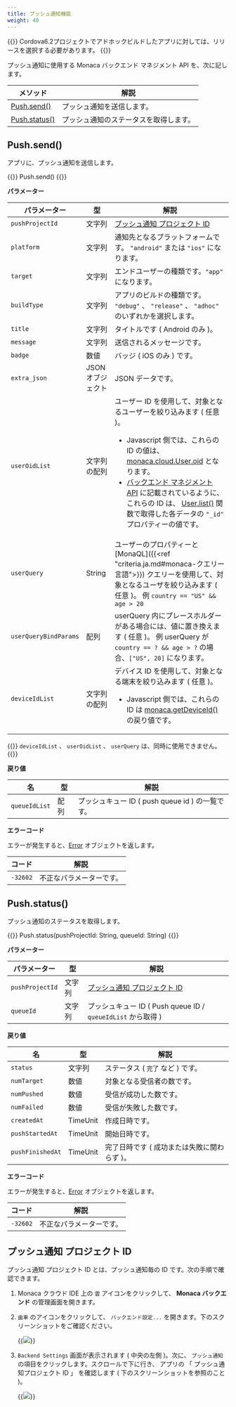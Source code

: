 ```yaml
---
title: プッシュ通知機能
weight: 40
---
```


{{<note>}}
Cordova6.2プロジェクトでアドホックビルドしたアプリに対しては、リリースを選択する必要があります。
{{</note>}}

プッシュ通知に使用する Monaca バックエンド マネジメント API を、次に記します。

メソッド | 解説
-------|-----------------------
[Push.send()](#push-send) | プッシュ通知を送信します。
[Push.status()](#push-status) | プッシュ通知のステータスを取得します。
  
Push.send()
------------------------------

アプリに、プッシュ通知を送信します。

{{<highlight javascript>}}
Push.send()
{{</highlight>}}

**パラメーター**

パラメーター | 型 | 解説 
-----|------|-------------
`pushProjectId` | 文字列 | [プッシュ通知 プロジェクト ID](#プッシュ通知-プロジェクト-id)
`platform` | 文字列 | 通知先となるプラットフォームです。 `"android"` または `"ios"` になります。
`target` | 文字列 | エンドユーザーの種類です。`"app"` になります。
`buildType` | 文字列 | アプリのビルドの種類です。 `"debug"` 、 `"release"` 、 `"adhoc"` のいずれかを選択します。
`title` | 文字列 | タイトルです ( Android のみ )。
`message` | 文字列 | 送信されるメッセージです。
`badge` | 数値 | バッジ ( iOS のみ ) です。
`extra_json` | JSON オブジェクト | JSON データです。
`userOidList` | 文字列の配列 | ユーザー ID を使用して、対象となるユーザーを絞り込みます ( 任意 )。 <ul><li>Javascript 側では、これらの ID の値は、 [monaca.cloud.User.oid](../../cloud/user/#user-oid) となります。</li><li>[バックエンド マネジメント API](../../cloud_management) に記載されているように、これらの ID は、 [User.list()](../user/#user-list) 関数で取得した各データの `"_id"` プロパティーの値です。</li></ul>
`userQuery` | String | ユーザーのプロパティーと [MonaQL]({{<ref "criteria.ja.md#monaca-クエリー言語">}}) クエリーを使用して、対象となるユーザを絞り込みます ( 任意 )。 例 `country == "US" && age > 20`
`userQueryBindParams` | 配列 | userQuery 内にプレースホルダーがある場合には、値に置き換えます ( 任意 )。 例 userQuery が `country == ? && age > ?` の場合、`["US", 20]` になります。
`deviceIdList` | 文字列の配列 | デバイス ID を使用して、対象となる端末を絞り込みます ( 任意 )。 <ul><li>Javascript 側では、これらの ID は [monaca.getDeviceId()](../../utility/#monaca-getdeviceid) の戻り値です。</li></ul>

{{<note>}}
      <code>deviceIdList</code> 、 <code>userOidList</code> 、 <code>userQuery</code> は、同時に使用できません。
{{</note>}}

**戻り値**

名 | 型 | 解説 
-----|------|-------------
`queueIdList` | 配列 | プッシュキュー ID ( push queue id ) の一覧です。

**エラーコード**

エラーが発生すると、[Error](../../cloud/error/) オブジェクトを返します。

コード | 解説
------|--------------------------
`-32602` |  不正なパラメーターです。

Push.status()
--------------------------------------------

プッシュ通知のステータスを取得します。

{{<highlight javascript>}}
Push.status(pushProjectId: String, queueId: String)
{{</highlight>}}

**パラメーター**

パラメーター | 型 | 解説 
-----|------|-------------
`pushProjectId` | 文字列 | [プッシュ通知 プロジェクト ID](#プッシュ通知-プロジェクト-id)
`queueId` | 文字列 | プッシュキュー ID ( Push queue ID / `queueIdList` から取得 )

**戻り値**

名 | 型 | 解説 
-----|------|-------------
`status` | 文字列 | ステータス ( `完了` など ) です。
`numTarget` | 数値 | 対象となる受信者の数です。
`numPushed` | 数値 | 受信が成功した数です。
`numFailed` | 数値 | 受信が失敗した数です。
`createdAt` | TimeUnit | 作成日時です。
`pushStartedAt` | TimeUnit | 開始日時です。
`pushFinishedAt` | TimeUnit | 完了日時です ( 成功または失敗に関わらず )。

**エラーコード**

エラーが発生すると、[Error](../../cloud/error/) オブジェクトを返します。

コード | 解説
------|--------------------------
`-32602` |  不正なパラメーターです。

プッシュ通知 プロジェクト ID
----------------------------

プッシュ通知 プロジェクト ID とは、プッシュ通知毎の ID
です。次の手順で確認できます。

1.  Monaca クラウド IDE 上の `雲` アイコンをクリックして、 **Monaca
    バックエンド** の管理画面を開きます。

2.  `歯車` のアイコンをクリックして、 `バックエンド設定...`
    を開きます。下のスクリーンショットをご確認ください。

    {{<img src="/images/reference/monaca_api/cloud_management/backend_setting.png">}}

3.  `Backend Settings` 画面が表示されます ( 中央の左側 )。次に、
    `プッシュ通知` の項目をクリックします。スクロールで下に行き、 アプリの
    「 プッシュ通知プロジェクト ID 」 を確認します (
    下のスクリーンショットを参照のこと )。

    {{<img src="/images/reference/monaca_api/cloud_management/push_projectID.png">}}
